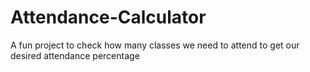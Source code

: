 # Attendance-Calculator
A fun project to check how many classes we need to attend to get our desired attendance  percentage
